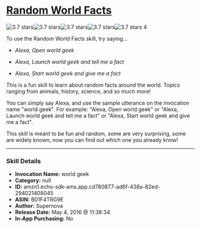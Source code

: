 # [Random World Facts](http://alexa.amazon.com/#skills/amzn1.echo-sdk-ams.app.cd780877-ad6f-438a-82ed-294021408045)
![3.7 stars](../../images/ic_star_black_18dp_1x.png)![3.7 stars](../../images/ic_star_black_18dp_1x.png)![3.7 stars](../../images/ic_star_black_18dp_1x.png)![3.7 stars](../../images/ic_star_half_black_18dp_1x.png)![3.7 stars](../../images/ic_star_border_black_18dp_1x.png) 4

To use the Random World Facts skill, try saying...

* *Alexa, Open world geek*

* *Alexa, Launch world geek and tell me a fact*

* *Alexa, Start world geek and give me a fact*

This is a fun skill to learn about random facts around the world. Topics ranging from animals, history, science, and so much more!

You can simply say Alexa, and use the sample utterance on the invocation name "world geek". For example: "Alexa, Open world geek" or "Alexa, Launch world geek and tell me a fact" or "Alexa, Start world geek and give me a fact". 

This skill is meant to be fun and random, some are very surprising, some are widely known, now you can find out which one you already know!

***

### Skill Details

* **Invocation Name:** world geek
* **Category:** null
* **ID:** amzn1.echo-sdk-ams.app.cd780877-ad6f-438a-82ed-294021408045
* **ASIN:** B01F4TRG9E
* **Author:** Supernova
* **Release Date:** May 4, 2016 @ 11:38:34
* **In-App Purchasing:** No
